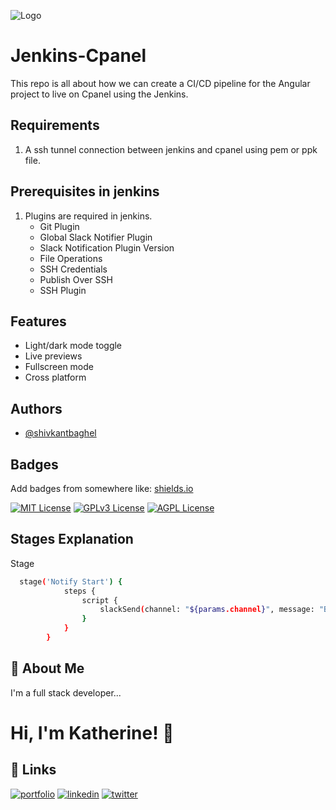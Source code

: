 
![Logo](https://ik.imagekit.io/wtj3he3ncnq/New%20Project_P7lVmAPi-.png)


# Jenkins-Cpanel

This repo is all about how we can create a CI/CD pipeline for the Angular project to live on Cpanel using the Jenkins.


## Requirements

1. A ssh tunnel connection between jenkins and cpanel using pem or ppk file.


## Prerequisites in jenkins
1. Plugins are required in jenkins.
    - Git Plugin
    - Global Slack Notifier Plugin
    - Slack Notification Plugin Version
    - File Operations
    - SSH Credentials
    - Publish Over SSH
    - SSH Plugin


## Features

- Light/dark mode toggle
- Live previews
- Fullscreen mode
- Cross platform


## Authors

- [@shivkantbaghel](https://github.com/shivkantbaghel)


## Badges

Add badges from somewhere like: [shields.io](https://shields.io/)

[![MIT License](https://img.shields.io/badge/License-MIT-green.svg)](https://choosealicense.com/licenses/mit/)
[![GPLv3 License](https://img.shields.io/badge/License-GPL%20v3-yellow.svg)](https://opensource.org/licenses/)
[![AGPL License](https://img.shields.io/badge/license-AGPL-blue.svg)](http://www.gnu.org/licenses/agpl-3.0)


## Stages Explanation

Stage 

```bash
  stage('Notify Start') {
            steps {
                script {
                    slackSend(channel: "${params.channel}", message: "Build Started: \nProject: ${params.project_name} \nBranch: ${params.branch_name} \nLink: ${params.remote_url}", tokenCredentialId: "${params.workspace_credential}")
                }
            }
        }
```


## 🚀 About Me
I'm a full stack developer...


# Hi, I'm Katherine! 👋


## 🔗 Links
[![portfolio](https://img.shields.io/badge/my_portfolio-000?style=for-the-badge&logo=ko-fi&logoColor=white)](https://katherineoelsner.com/)
[![linkedin](https://img.shields.io/badge/linkedin-0A66C2?style=for-the-badge&logo=linkedin&logoColor=white)](https://www.linkedin.com/)
[![twitter](https://img.shields.io/badge/twitter-1DA1F2?style=for-the-badge&logo=twitter&logoColor=white)](https://twitter.com/)


